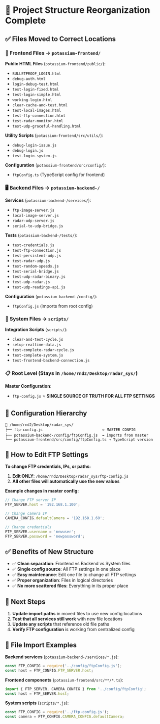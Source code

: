 # 📁 Project Structure Reorganization Complete

## ✅ Files Moved to Correct Locations

### 🎨 Frontend Files → `potassium-frontend/`

**Public HTML Files** (`potassium-frontend/public/`):
- `BULLETPROOF_LOGIN.html`
- `debug-auth.html`
- `login-debug-test.html`
- `test-login-fixed.html`
- `test-login-simple.html`
- `working-login.html`
- `clear-cache-and-test.html`
- `test-local-images.html`
- `test-ftp-connection.html`
- `test-radar-monitor.html`
- `test-udp-graceful-handling.html`

**Utility Scripts** (`potassium-frontend/src/utils/`):
- `debug-login-issue.js`
- `debug-login.js`
- `test-login-system.js`

**Configuration** (`potassium-frontend/src/config/`):
- `ftpConfig.ts` (TypeScript config for frontend)

### 🖥️ Backend Files → `potassium-backend-/`

**Services** (`potassium-backend-/services/`):
- `ftp-image-server.js`
- `local-image-server.js`
- `radar-udp-server.js`
- `serial-to-udp-bridge.js`

**Tests** (`potassium-backend-/tests/`):
- `test-credentials.js`
- `test-ftp-connection.js`
- `test-persistent-udp.js`
- `test-radar-udp.js`
- `test-random-speeds.js`
- `test-serial-bridge.js`
- `test-udp-radar-binary.js`
- `test-udp-radar.js`
- `test-udp-readings-api.js`

**Configuration** (`potassium-backend-/config/`):
- `ftpConfig.js` (imports from root config)

### 🔧 System Files → `scripts/`

**Integration Scripts** (`scripts/`):
- `clear-and-test-cycle.js`
- `setup-realtime-data.js`
- `test-complete-radar-cycle.js`
- `test-complete-system.js`
- `test-frontend-backend-connection.js`

### 📋 Root Level (Stays in `/home/rnd2/Desktop/radar_sys/`)

**Master Configuration**:
- `ftp-config.js` ⭐ **SINGLE SOURCE OF TRUTH FOR ALL FTP SETTINGS**

## 🔧 Configuration Hierarchy

```
📁 /home/rnd2/Desktop/radar_sys/
├── ftp-config.js                           ⭐ MASTER CONFIG
├── potassium-backend-/config/ftpConfig.js  → imports from master
└── potassium-frontend/src/config/ftpConfig.ts → TypeScript version
```

## 🎯 How to Edit FTP Settings

**To change FTP credentials, IPs, or paths:**

1. **Edit ONLY**: `/home/rnd2/Desktop/radar_sys/ftp-config.js`
2. **All other files will automatically use the new values**

**Example changes in master config:**
```javascript
// Change FTP server IP
FTP_SERVER.host = '192.168.1.100';

// Change camera IP
CAMERA_CONFIG.defaultCamera = '192.168.1.60';

// Change credentials
FTP_SERVER.username = 'newuser';
FTP_SERVER.password = 'newpassword';
```

## ✅ Benefits of New Structure

- ✅ **Clean separation**: Frontend vs Backend vs System files
- ✅ **Single config source**: All FTP settings in one place
- ✅ **Easy maintenance**: Edit one file to change all FTP settings
- ✅ **Proper organization**: Files in logical directories
- ✅ **No more scattered files**: Everything in its proper place

## 🚀 Next Steps

1. **Update import paths** in moved files to use new config locations
2. **Test that all services still work** with new file locations
3. **Update any scripts** that reference old file paths
4. **Verify FTP configuration** is working from centralized config

## 📝 File Import Examples

**Backend services** (`potassium-backend-/services/*.js`):
```javascript
const FTP_CONFIG = require('../config/ftpConfig.js');
const host = FTP_CONFIG.FTP_SERVER.host;
```

**Frontend components** (`potassium-frontend/src/**/*.ts`):
```typescript
import { FTP_SERVER, CAMERA_CONFIG } from '../config/ftpConfig';
const host = FTP_SERVER.host;
```

**System scripts** (`scripts/*.js`):
```javascript
const FTP_CONFIG = require('../ftp-config.js');
const camera = FTP_CONFIG.CAMERA_CONFIG.defaultCamera;
```
